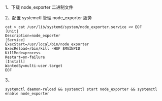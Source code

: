 1、下载 node_exporter 二进制文件

2、配置 systemctl 管理 node_exporter 服务

```shell
cat > cat /usr/lib/systemd/system/node_exporter.service << EOF
[Unit]
Description=node_exporter
[Service]
ExecStart=/usr/local/bin/node_exporter
ExecReload=/bin/kill -HUP $MAINPID
KillMode=process
Restart=on-failure
[Install]
WantedBy=multi-user.target
EOF
```

3、

```
systemctl daemon-reload && systemctl start node_exporter && systemctl enable node_exporter
```


